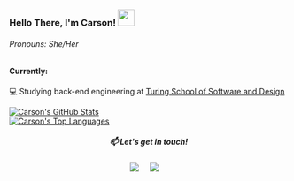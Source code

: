 ### Hello There, I'm Carson! <img src="https://raw.githubusercontent.com/MartinHeinz/MartinHeinz/master/wave.gif" width="30px">

###### Pronouns: She/Her

 #### Currently: 
 :computer: Studying back-end engineering at [Turing School of Software and Design](https://turing.io/)


  <a href="https://github.com/anuraghazra/github-readme-stats">
  <img align="center" src="https://github-readme-stats.vercel.app/api?username=carson-jardine&count_private=true&show_icons=true&bg_color=45,f2e6ff,e5ccff,d7b3ff,cc99ff" alt="Carson's GitHub Stats" /><br>
   <img align="center" src="https://github-readme-stats.vercel.app/api/top-langs/?username=carson-jardine&layout=compact&hide=shell" alt="Carson's Top Languages"/>
  </a>


<h5 align="center">📫 Let's get in touch!</h5>
<p align="center">
  <a target="_blank"href="https://www.linkedin.com/in/carson-jardine/"><img src="https://img.shields.io/badge/LinkedIn-blue?style=for-the-badge&logo=linkedin&labelColor=blue" /></a>&nbsp;&nbsp;&nbsp;&nbsp;
  <a href="mailto:h.carsonjardine@gmail.com?subject=Hello%20Carson,%20From%20Github"><img src="https://img.shields.io/badge/GMail-red?style=for-the-badge&logo=gmail&labelColor=red&logoColor=white" /></a>&nbsp;&nbsp;&nbsp;&nbsp;
</p>


<!--
**carson-jardine/carson-jardine** is a ✨ _special_ ✨ repository because its `README.md` (this file) appears on your GitHub profile.

Here are some ideas to get you started:

- 🔭 I’m currently working on ...
-  I’m currently learning ...
- 👯 I’m looking to collaborate on ...
- 🤔 I’m looking for help with ...
- 💬 Ask me about ...
- 📫 How to reach me: ...
- 😄 Pronouns: ...
- ⚡ Fun fact: ...
-->
